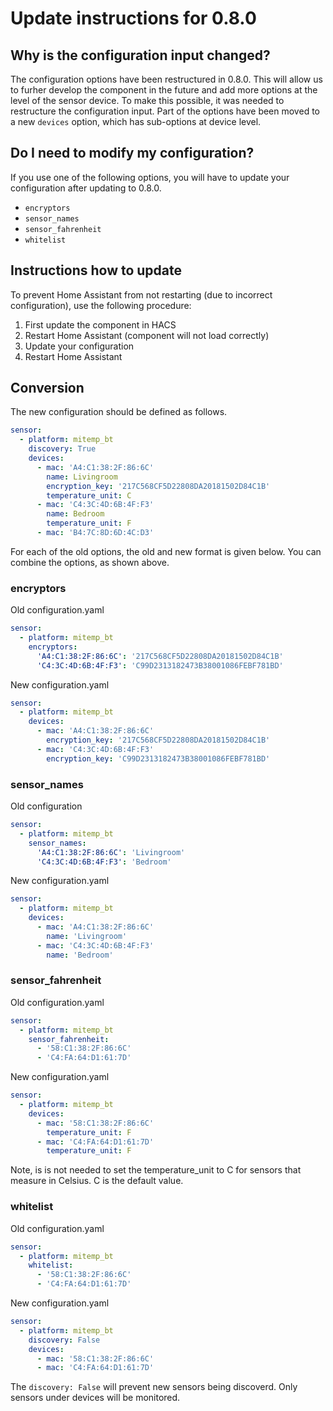 # Update instructions for 0.8.0

## Why is the configuration input changed?
The configuration options have been restructured in 0.8.0. This will allow us to furher develop the component in the future and add more options at the level of the sensor device.
To make this possible, it was needed to restructure the configuration input. Part of the options have been moved to a new `devices` option, which has sub-options at device level. 

## Do I need to modify my configuration?
If you use one of the following options, you will have to update your configuration after updating to 0.8.0. 

- `encryptors`
- `sensor_names`
- `sensor_fahrenheit`
- `whitelist`

## Instructions how to update
To prevent Home Assistant from not restarting (due to incorrect configuration), use the following procedure: 
1. First update the component in HACS 
2. Restart Home Assistant (component will not load correctly)
3. Update your configuration 
4. Restart Home Assistant

## Conversion
The new configuration should be defined as follows. 

```yaml
sensor:
  - platform: mitemp_bt
    discovery: True
    devices:
      - mac: 'A4:C1:38:2F:86:6C'
        name: Livingroom
        encryption_key: '217C568CF5D22808DA20181502D84C1B'
        temperature_unit: C
      - mac: 'C4:3C:4D:6B:4F:F3'
        name: Bedroom
        temperature_unit: F
      - mac: 'B4:7C:8D:6D:4C:D3'
```

For each of the old options, the old and new format is given below. You can combine the options, as shown above. 

### encryptors

Old configuration.yaml

```yaml
sensor:
  - platform: mitemp_bt
    encryptors:
      'A4:C1:38:2F:86:6C': '217C568CF5D22808DA20181502D84C1B'
      'C4:3C:4D:6B:4F:F3': 'C99D2313182473B38001086FEBF781BD'
```
   
New configuration.yaml
 
```yaml
sensor:
  - platform: mitemp_bt
    devices:
      - mac: 'A4:C1:38:2F:86:6C'
        encryption_key: '217C568CF5D22808DA20181502D84C1B'
      - mac: 'C4:3C:4D:6B:4F:F3'
        encryption_key: 'C99D2313182473B38001086FEBF781BD'
```

### sensor_names

Old configuration

```yaml
sensor:
  - platform: mitemp_bt
    sensor_names:
      'A4:C1:38:2F:86:6C': 'Livingroom'
      'C4:3C:4D:6B:4F:F3': 'Bedroom'
```
   
New configuration.yaml
 
```yaml
sensor:
  - platform: mitemp_bt
    devices:
      - mac: 'A4:C1:38:2F:86:6C'
        name: 'Livingroom'
      - mac: 'C4:3C:4D:6B:4F:F3'
        name: 'Bedroom'
```

### sensor_fahrenheit

Old configuration.yaml

```yaml
sensor:
  - platform: mitemp_bt
    sensor_fahrenheit:
      - '58:C1:38:2F:86:6C'
      - 'C4:FA:64:D1:61:7D'
```

New configuration.yaml

```yaml
sensor:
  - platform: mitemp_bt
    devices:
      - mac: '58:C1:38:2F:86:6C'
        temperature_unit: F
      - mac: 'C4:FA:64:D1:61:7D'
        temperature_unit: F
```

Note, is is not needed to set the temperature_unit to C for sensors that measure in Celsius. C is the default value. 

### whitelist

Old configuration.yaml

```yaml
sensor:
  - platform: mitemp_bt
    whitelist:
      - '58:C1:38:2F:86:6C'
      - 'C4:FA:64:D1:61:7D'
```

New configuration.yaml

```yaml
sensor:
  - platform: mitemp_bt
    discovery: False
    devices:
      - mac: '58:C1:38:2F:86:6C'
      - mac: 'C4:FA:64:D1:61:7D'
```

The `discovery: False` will prevent new sensors being discoverd. Only sensors under devices will be monitored. 
